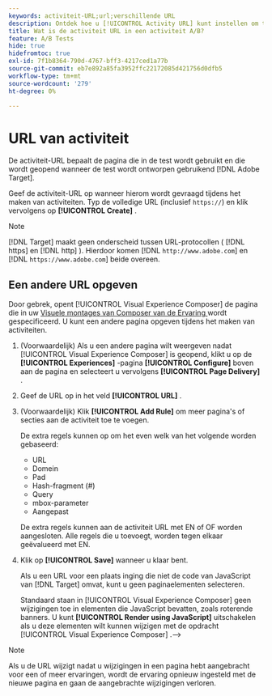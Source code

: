 ```yaml
---
keywords: activiteit-URL;url;verschillende URL
description: Ontdek hoe u [!UICONTROL Activity URL] kunt instellen om testpagina's te definiëren en een nauwkeurig testontwerp te garanderen.
title: Wat is de activiteit URL in een activiteit A/B?
feature: A/B Tests
hide: true
hidefromtoc: true
exl-id: 7f1b8364-790d-4767-bff3-4217ced1a77b
source-git-commit: eb7e892a85fa3952ffc22172085d421756d0dfb5
workflow-type: tm+mt
source-wordcount: '279'
ht-degree: 0%

---
```


# URL van activiteit

De activiteit-URL bepaalt de pagina die in de test wordt gebruikt en die wordt geopend wanneer de test wordt ontworpen gebruikend [!DNL Adobe Target].

Geef de activiteit-URL op wanneer hierom wordt gevraagd tijdens het maken van activiteiten. Typ de volledige URL (inclusief `https://`) en klik vervolgens op **[!UICONTROL Create]** .

>[!NOTE]
>
>[!DNL Target] maakt geen onderscheid tussen URL-protocollen ( [!DNL https] en [!DNL http] ). Hierdoor komen [!DNL `http://www.adobe.com`] en [!DNL `https://www.adobe.com`] beide overeen.

## Een andere URL opgeven

Door gebrek, opent [!UICONTROL Visual Experience Composer] de pagina die in uw [ Visuele montages van Composer van de Ervaring ](/help/main/administrating-target/visual-experience-composer-set-up.md) wordt gespecificeerd. U kunt een andere pagina opgeven tijdens het maken van activiteiten.

1. (Voorwaardelijk) Als u een andere pagina wilt weergeven nadat [!UICONTROL Visual Experience Composer] is geopend, klikt u op de **[!UICONTROL Experiences]** -pagina **[!UICONTROL Configure]** boven aan de pagina en selecteert u vervolgens **[!UICONTROL Page Delivery]** .

1. Geef de URL op in het veld **[!UICONTROL URL]** .

1. (Voorwaardelijk) Klik **[!UICONTROL Add Rule]** om meer pagina&#39;s of secties aan de activiteit toe te voegen.

   De extra regels kunnen op om het even welk van het volgende worden gebaseerd:

   * URL
   * Domein
   * Pad
   * Hash-fragment (#)
   * Query
   * mbox-parameter
   * Aangepast

   De extra regels kunnen aan de activiteit URL met EN of OF worden aangesloten. Alle regels die u toevoegt, worden tegen elkaar geëvalueerd met EN.

1. Klik op **[!UICONTROL Save]** wanneer u klaar bent.

   Als u een URL voor een plaats inging die niet de code van JavaScript van [!DNL Target] omvat, kunt u geen paginaelementen selecteren.

   Standaard staan in [!UICONTROL Visual Experience Composer] geen wijzigingen toe in elementen die JavaScript bevatten, zoals roterende banners. U kunt **[!UICONTROL Render using JavaScript]** uitschakelen als u deze elementen wilt kunnen wijzigen met de opdracht [!UICONTROL Visual Experience Composer] .—>

>[!NOTE]
>
>Als u de URL wijzigt nadat u wijzigingen in een pagina hebt aangebracht voor een of meer ervaringen, wordt de ervaring opnieuw ingesteld met de nieuwe pagina en gaan de aangebrachte wijzigingen verloren.
